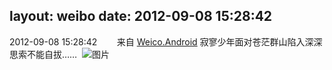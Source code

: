 layout: weibo
date: 2012-09-08 15:28:42
---
2012-09-08 15:28:42  &nbsp;&nbsp;&nbsp;&nbsp;&nbsp;&nbsp; 来自 <a href="http://app.weibo.com/t/feed/l4RWD" rel="nofollow">Weico.Android</a>
寂寥少年面对苍茫群山陷入深深思索不能自拔……  ​​​
![图片](https://ww3.sinaimg.cn/large/6d2a6003jw1dwp59s44cej.jpg)
